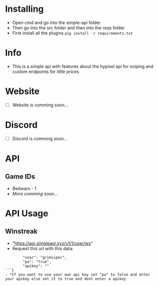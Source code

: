 # Installing
- Open cmd and go into the simple-api folder
- Then go into the src folder and then into the reqs folder
- First install all the plugins `pip install -r requirements.txt`

# Info
- This is a simple api with features about the hypixel api for sniping and custom endpoints for little prices

# Website
- [ ] Website is comming soon...

# Discord
- [ ] Discord is comming soon...

# API

## Game IDs
- Bedwars - 1
- *More comming soon...*

# API Usage

## Winstreak
- "https://api.simpleapi.xyz/v1/1/user/ws"
- Request this url with this data:
```{
        "user": "grimviper",
        "pa": "true",
        "apikey": ""
```}
- *If you want to use your own api key set "pa" to false and enter your apikey else set it to true and dont enter a apikey
